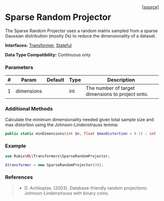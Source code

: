 <span style="float:right;"><a href="https://github.com/RubixML/RubixML/blob/master/src/Transformers/SparseRandomProjector.php">[source]</a></span>

# Sparse Random Projector
The Sparse Random Projector uses a random matrix sampled from a sparse Gaussian distribution (mostly *0*s) to reduce the dimensionality of a dataset.

**Interfaces:** [Transformer](api.md#transformer), [Stateful](api.md#stateful)

**Data Type Compatibility:** Continuous only

### Parameters
| # | Param | Default | Type | Description |
|---|---|---|---|---|
| 1 | dimensions | | int | The number of target dimensions to project onto. |

### Additional Methods
Calculate the minimum dimensionality needed given total sample size and max distortion using the Johnson-Lindenstrauss lemma:
```php
public static minDimensions(int $n, float $maxDistortion = 0.1) : int
```

### Example
```php
use Rubix\ML\Transformers\SparseRandomProjector;

$transformer = new SparseRandomProjector(30);
```

### References
>- D. Achlioptas. (2003). Database-friendly random projections: Johnson-Lindenstrauss with binary coins.